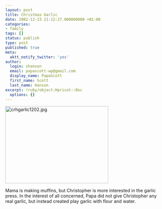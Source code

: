 ```yaml
---
layout: post
title: Christmas Garlic
date: 2002-12-23 21:12:27.000000000 +01:00
categories:
- family
tags: []
status: publish
type: post
published: true
meta:
  aktt_notify_twitter: 'yes'
author:
  login: shanson
  email: papascott-wp@gmail.com
  display_name: PapaScott
  first_name: Scott
  last_name: Hanson
excerpt: !ruby/object:Hpricot::Doc
  options: {}
---
```

<p><img alt="crhgarlic1202.jpg" src="https://www.papascott.de/wordpress/wp-content/uploads/2002/12/crhgarlic1202.jpg" width="325" height="244" border="0" /></p>
<p>Mama is making muffins, but Christopher is more interested in the garlic press. In the interest of all concerned, Papa did not give Christopher any real garlic, but instead created play garlic with flour and water.</p>
